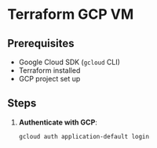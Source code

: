 # Terraform GCP VM

## Prerequisites
- Google Cloud SDK (`gcloud` CLI)
- Terraform installed
- GCP project set up

## Steps

1. **Authenticate with GCP**:
   ```sh
   gcloud auth application-default login
